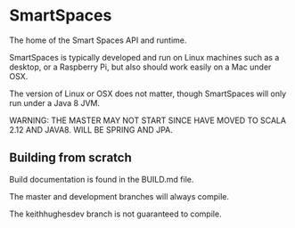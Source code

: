 # SmartSpaces

The home of the Smart Spaces API and runtime.

SmartSpaces is typically developed and run on Linux machines
such as a desktop, or a Raspberry Pi, but also should work easily on a Mac
under OSX.

The version of Linux or OSX does not matter, though SmartSpaces will only
run under a Java 8 JVM.

WARNING: THE MASTER MAY NOT START SINCE HAVE MOVED TO SCALA 2.12 AND JAVA8.
WILL BE SPRING AND JPA.

## Building from scratch

Build documentation is found in the BUILD.md file.

The master and development branches will always compile.

The keithhughesdev branch is not guaranteed to compile.

